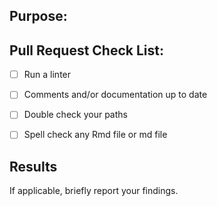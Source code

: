 ## Purpose:


## Pull Request Check List:

* [ ] Run a linter

* [ ] Comments and/or documentation up to date

* [ ] Double check your paths

* [ ] Spell check any Rmd file or md file

## Results

If applicable, briefly report your findings.

